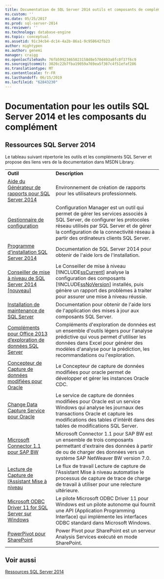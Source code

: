 ```yaml
---
title: Documentation de SQL Server 2014 outils et composants de compléments | Microsoft Docs
ms.custom: ''
ms.date: 05/25/2017
ms.prod: sql-server-2014
ms.reviewer: ''
ms.technology: database-engine
ms.topic: conceptual
ms.assetid: 91c34cb4-dc14-4a2b-86a1-9c950642fb23
author: mightypen
ms.author: genemi
manager: craigg
ms.openlocfilehash: 76fb59923465023158d8e570d493a8fc0f37f6c9
ms.sourcegitcommit: 3026c22b7fba19059a769ea5f367c4f51efaf286
ms.translationtype: MT
ms.contentlocale: fr-FR
ms.lasthandoff: 06/15/2019
ms.locfileid: "62843230"
---
```

# <a name="documentation-for-sql-server-2014-tools-and-add-in-components"></a>Documentation pour les outils SQL Server 2014 et les composants du complément
    
## <a name="sql-server-2014-resources"></a>Ressources SQL Server 2014  
 Le tableau suivant répertorie les outils et les compléments SQL Server et propose des liens vers de la documentation dans MSDN Library.  
  
|||  
|-|-|  
|**Outil**|**Description**|  
|[Aide du Générateur de rapports pour SQL Server 2014](https://go.microsoft.com/fwlink/?LinkId=299171)|Environnement de création de rapports pour les utilisateurs professionnels.|  
|[Gestionnaire de configuration](../relational-databases/sql-server-configuration-manager.md)|Configuration Manager est un outil qui permet de gérer les services associés à SQL Server, de configurer les protocoles réseau utilisés par SQL Server et de gérer la configuration de la connectivité réseau à partir des ordinateurs clients SQL Server.|  
|[Programme d’installation SQL Server 2014](https://go.microsoft.com/fwlink/?LinkId=299175)|Documentation de SQL Server 2014 pour obtenir de l'aide lors de l'installation.|  
|[Conseiller de mise à niveau de SQL Server 2014 &#91;nouveau&#93;](../sql-server/install/sql-server-2014-upgrade-advisor.md)|Le Conseiller de mise à niveau [!INCLUDE[ssCurrent](../includes/sscurrent-md.md)] analyse la configuration des composants [!INCLUDE[ssNoVersion](../includes/ssnoversion-md.md)] installés, puis génère un rapport des problèmes à traiter pour assurer une mise à niveau réussie.|  
|[Installation de maintenance de SQL Server](https://go.microsoft.com/fwlink/?LinkId=299176)|Documentation pour obtenir de l'aide lors de l'application des mises à jour aux composants SQL Server.|  
|[Compléments pour Office 2013 d’exploration de données SQL Server](https://go.microsoft.com/fwlink/?LinkId=299178)|Compléments d'exploration de données est un ensemble d'outils légers pour l'analyse prédictive qui vous permet d'utiliser les données dans Excel pour générer des modèles d'analyse pour la prédiction, les recommandations ou l'exploration.|  
|[Concepteur de Capture de données modifiées pour Oracle](https://go.microsoft.com/fwlink/?LinkId=299179)|Le Concepteur de capture de données modifiées pour oracle permet de développer et gérer les instances Oracle CDC.|  
|[Change Data Capture Service pour Oracle](https://go.microsoft.com/fwlink/?LinkId=299180)|Le service de capture de données modifiées pour Oracle est un service Windows qui analyse les journaux des transactions Oracle et capture les modifications des tables d'intérêt dans des tables de modifications SQL Server.|  
|[Microsoft Connector 1.1 pour SAP BW](https://go.microsoft.com/fwlink/?LinkId=299181)|Microsoft Connector 1.1 pour SAP BW est un ensemble de trois composants permettant d'extraire des données à partir de ou de charger des données vers un système SAP NetWeaver BW version 7.0.|  
|[Lecture de Capture de l’Assistant Mise à niveau](https://go.microsoft.com/fwlink/?LinkId=299182)|Le flux de travail Lecture de capture de l'Assistant Mise à niveau automatise le processus de capture de trace de charge de travail à utiliser pour une relecture ultérieure.|  
|[Microsoft ODBC Driver 11 for SQL Server sur Windows](https://go.microsoft.com/fwlink/?LinkId=299183)|Le pilote Microsoft ODBC Driver 11 pour Windows est un pilote autonome qui fournit une API (Application Programming Interface) qui implémente les interfaces ODBC standard dans Microsoft Windows.|  
|[PowerPivot pour SharePoint](https://go.microsoft.com/fwlink/?LinkId=299184)|Power Pivot pour SharePoint est un serveur Analysis Services exécuté en mode SharePoint.|  
  
## <a name="see-also"></a>Voir aussi  
 [Ressources SQL Server 2014](../2014-toc/books-online-for-sql-server-2014.md)  
  
  
